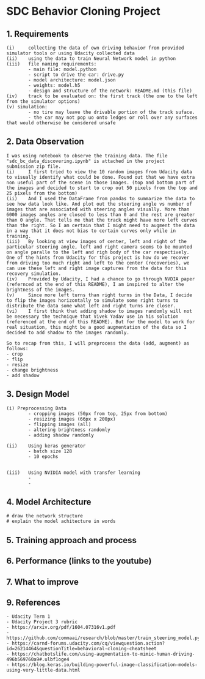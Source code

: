 # SDC Behavior Cloning Project

## 1. Requirements 	
	(i) 	collecting the data of own driving behavior from provided simulator tools or using Udacity collected data
	(ii)	using the data to train Neural Network model in python 
	(iii) 	file naming requirements: 
			- main file: model.python
			- script to drive the car: drive.py
			- model architecture: model.json
			- weights: model.h5
			- design and structure of the network: README.md (this file)
	(iv)	track to be evaluated on: the first track (the one to the left from the simulator options)
	(v)	simulation: 
			- no tire may leave the drivable portion of the track suface.
			- the car may not pop uo onto ledges or roll over any surfaces that would otherwise be consdered unsafe


## 2. Data Observation 
	I was using notebook to observe the training data. The file "sdc_bc_data_discovering.ipynb" is attached in the project
	submission zip file.
	(i) 	I first tried to view the 10 random images from Udacity data to visually identify what could be done. Found out that we have extra non useful part of the scene in those images. (top and bottom part of the images and decided to start to crop out 50 pixels from the top and 25 pixels from the bottom)
	(ii)	And I used the DataFrame from pandas to summarize the data to see how data look like. And plot out the steering angle vs number of images that are associated with steering angles visually. More than 6000 images angles are closed to less than 0 and the rest are greater than 0 angle. That tells me that the track might have more left curves than the right. So I am certain that I might need to augment the data in a way that it does not bias to certain curves only while in training.
	(iii) 	By looking at view images of center, left and right of the particular steering angle, left and right camera seems to be mounted on angle paralle to the left and righ body of the car respectively.	One of the hints from Udacity for this project is how do we recover from driving too much right and left to the center (recoveries), we can use these left and right image captures from the data for this recovery simulation.
	(iv)	Provided by Udacity, I had a chance to go through NVDIA paper (refernced at the end of this README), I am inspired to alter the brightness of the images. 
	(v) 	Since more left turns than right turns in the Data, I decide to flip the images horizontally to simulate some right turns to distribute the data some what left and right turns are closer.	
	(vi)	I first think that adding shadow to images randomly will not be necessary the technique that Vivek Yadav use in his solution (referenced at the end of this README). But for the model to work for real situation, this might be a good augmentation of the data so I decided to add shadow to the images randomly.

	So to recap from this, I will preprocess the data (add, augment) as follows:
	- crop
	- flip
	- resize
	- change brightness
	- add shadow

## 3. Design Model
	(i)	Preprocessing Data
			- cropping images (50px from top, 25px from bottom)
			- resizing images (66px x 200px)
			- flipping images (all)
			- altering brightness randomly
			- adding shadow randomly 

	(ii) 	Using keras generator
			- batch size 128
			- 10 epochs


	(iii)	Using NVIDIA model with transfer learning
			- 
			-

## 4. Model Architecture
	# draw the network structure
	# explain the model achitecture in words


## 5. Training approach and process


## 6. Performance (links to the youtube)


## 7. What to improve


## 9. References
	- Udacity Term 1
	- Udacity Project 3 rubric
	- https://arxiv.org/pdf/1604.07316v1.pdf
	- https://github.com/commaai/research/blob/master/train_steering_model.py
	- https://carnd-forums.udacity.com/cq/viewquestion.action?id=26214464&questionTitle=behavioral-cloning-cheatsheet
	- https://chatbotslife.com/using-augmentation-to-mimic-human-driving-496b569760a9#.ulbf1oge4
	- https://blog.keras.io/building-powerful-image-classification-models-using-very-little-data.html


